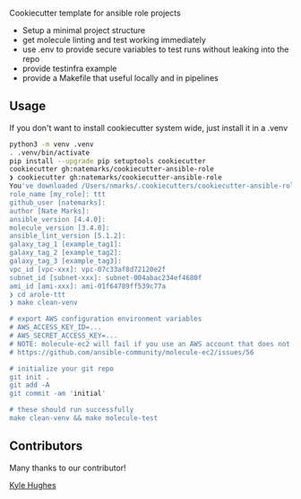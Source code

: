 Cookiecutter template for ansible role projects

 - Setup a minimal project structure
 - get molecule linting and test working immediately
 - use .env to provide secure variables to test runs without leaking into the repo
 - provide testinfra example
 - provide a Makefile that useful locally and in pipelines


## Usage
If you don't want to install cookiecutter system wide, just install it in a .venv
```bash
python3 -m venv .venv
. .venv/bin/activate
pip install --upgrade pip setuptools cookiecutter
cookiecutter gh:natemarks/cookiecutter-ansible-role
❯ cookiecutter gh:natemarks/cookiecutter-ansible-role
You've downloaded /Users/nmarks/.cookiecutters/cookiecutter-ansible-role before. Is it okay to delete and re-download it? [yes]:
role_name [my_role]: ttt
github_user [natemarks]:
author [Nate Marks]:
ansible_version [4.4.0]:
molecule_version [3.4.0]:
ansible_lint_version [5.1.2]:
galaxy_tag_1 [example_tag1]:
galaxy_tag_2 [example_tag2]:
galaxy_tag_3 [example_tag3]:
vpc_id [vpc-xxx]: vpc-07c33af8d72120e2f
subnet_id [subnet-xxx]: subnet-004abac234ef4680f
ami_id [ami-xxx]: ami-01f64789ff539c77a
❯ cd arole-ttt
❯ make clean-venv

# export AWS configuration environment variables
# AWS_ACCESS_KEY_ID=...
# AWS_SECRET_ACCESS_KEY=...
# NOTE: molecule-ec2 will fail if you use an AWS account that does not have a default VPC
# https://github.com/ansible-community/molecule-ec2/issues/56

# initialize your git repo
git init .
git add -A
git commit -am 'initial'

# these should run successfully
make clean-venv && make molecule-test
```

## Contributors

Many thanks to our contributor!

[Kyle Hughes](https://github.com/Hugh472)

